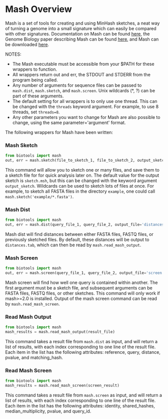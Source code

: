 # Mash Overview

Mash is a set of tools for creating and using MinHash sketches, a neat way of turning a genome into a small signature which can easily be compared with other signatures. 
Documentation on Mash can be found [here](http://mash.readthedocs.io/en/latest/), the Genome Biology paper describing Mash can be found [here](https://genomebiology.biomedcentral.com/articles/10.1186/s13059-016-0997-x), and Mash can be downloaded [here](https://github.com/marbl/Mash/releases).

NOTES: 

- The Mash executable must be accessible from your $PATH for these wrappers to function.
- All wrappers return out and err, the STDOUT and STDERR from the program being called.
- Any number of arguments for sequence files can be passed to `mash.dist`, `mash.sketch`, and `mash.screen`. Unix wildcards (*, ?) can be part of these arguments.
- The default setting for all wrappers is to only use one thread. This can be changed with the `threads` keyword argument. For example, to use 8 threads, set `threads=8`.
- Any other parameters you want to change for Mash are also possible to change, using the same parameter='argument' format.

The following wrappers for Mash have been written:

### Mash Sketch

```python
from biotools import mash
out, err = mash.sketch(file_to_sketch_1, file_to_sketch_2, output_sketch='sketch.msh', threads=1)
```

This command will allow you to sketch one or many files, and save them to a sketch file for for quick analysis later on. The default value for the output sketch is `sketch.msh`, but this can be changed with the keyword argument `output_sketch`. Wildcards can be used to sketch lots of files at once. For example, to sketch all FASTA files in the directory `example`, one could call `mash.sketch('example/*.fasta')`.


### Mash Dist

```python
from biotools import mash
out, err = mash.dist(query_file_1, query_file_2, output_file='distances.tab', threads=1)
```

Mash dist will find distances between either FASTA files, FASTQ files, or previously sketched files. By default, these distances will be output to `distances.tab`, which can then be read by `mash.read_mash_output`. 


### Mash Screen

```python
from biotools import mash
out, err = mash.screen(query_file_1, query_file_2, output_file='screen.tab', threads=1)
```

Mash screen will find how well one query is contained within another. The first argument must be a sketch file, and subsequent arguments can be FASTA files, FASTQ files, or other sketches. This command will only work if mash>=2.0 is installed. Output of the mash screen command can be read by `mash.read_mash_screen`.


### Read Mash Output

```python
from biotools import mash
mash_results = mash.read_mash_output(result_file)
```

This command takes a result file from `mash.dist` as input, and will return a list of results, with each index corresponding to one line of the result file. Each item in the list has the following attributes: reference, query, distance, pvalue, and matching_hash.

### Read Mash Screen

```python
from biotools import mash
mash_results = mash.read_mash_screen(screen_result)
```

This command takes a result file from `mash.screen` as input, and will return a list of results, with each index corresponding to one line of the result file. Each item in the list has the following attributes: identity, shared\_hashes, median\_multiplicity, pvalue, and query_id.



